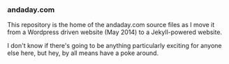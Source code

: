 ### andaday.com

This repository is the home of the andaday.com source files as I move it from a Wordpress driven website (May 2014) to a Jekyll-powered website.

I don't know if there's going to be anything particularly exciting for anyone else here, but hey, by all means have a poke around.